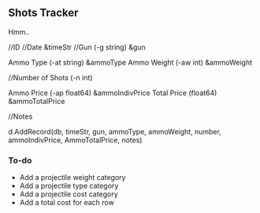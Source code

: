 ## Shots Tracker

Hmm..


//ID 
//Date &timeStr
//Gun (-g string) &gun

Ammo Type (-at string) &ammoType
Ammo Weight (-aw int) &ammoWeight

//Number of Shots (-n int)

Ammo Price (-ap float64) &ammoIndivPrice
Total Price (float64) &ammoTotalPrice

//Notes

d.AddRecord(db, timeStr, gun, ammoType, ammoWeight, number, ammoIndivPrice, AmmoTotalPrice, notes)

### To-do
- Add a projectile weight category
- Add a projectile type category
- Add a projectile cost category
- Add a total cost for each row
